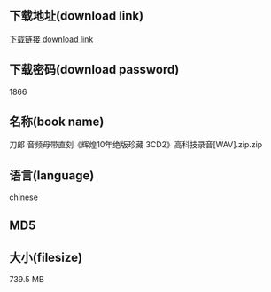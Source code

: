 ## 下载地址(download link)
[下载链接 download link](https://tutu365.netlify.app/?s=%E5%88%80%E9%83%8E+%E9%9F%B3%E9%A2%91%E6%AF%8D%E5%B8%A6%E7%9B%B4%E5%88%BB%E3%80%8A%E8%BE%89%E7%85%8C10%E5%B9%B4%E7%BB%9D%E7%89%88%E7%8F%8D%E8%97%8F+3CD2%E3%80%8B%E9%AB%98%E7%A7%91%E6%8A%80%E5%BD%95%E9%9F%B3%5BWAV%5D.zip)

## 下载密码(download password)
1866

## 名称(book name)
刀郎 音频母带直刻《辉煌10年绝版珍藏 3CD2》高科技录音[WAV].zip.zip

## 语言(language)
chinese

## MD5


## 大小(filesize)
739.5 MB
